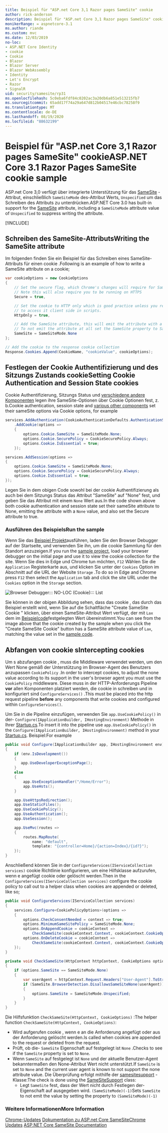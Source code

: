 ```yaml
---
title: Beispiel für "ASP.net Core 3,1 Razor pages SameSite" cookie
author: rick-anderson
description: Beispiel für "ASP.net Core 3,1 Razor pages SameSite" cookie
monikerRange: = aspnetcore-3.1
ms.author: riande
ms.custom: mvc
ms.date: 12/03/2019
no-loc:
- ASP.NET Core Identity
- cookie
- Cookie
- Blazor
- Blazor Server
- Blazor WebAssembly
- Identity
- Let's Encrypt
- Razor
- SignalR
uid: security/samesite/rp31
ms.openlocfilehash: 5c0eba6fdf84c0202ac3a20db6a851e513215fb7
ms.sourcegitcommit: 65add17f74a29a647d812b04517e46cbc78258f9
ms.translationtype: MT
ms.contentlocale: de-DE
ms.lasthandoff: 08/19/2020
ms.locfileid: "88632199"
---
```

# <a name="aspnet-core-31-no-locrazor-pages-samesite-no-loccookie-sample"></a><span data-ttu-id="21a94-103">Beispiel für "ASP.net Core 3,1 Razor pages SameSite" cookie</span><span class="sxs-lookup"><span data-stu-id="21a94-103">ASP.NET Core 3.1 Razor Pages SameSite cookie sample</span></span>

<span data-ttu-id="21a94-104">ASP.net Core 3,0 verfügt über integrierte Unterstützung für das [SameSite](https://www.owasp.org/index.php/SameSite) -Attribut, einschließlich `SameSiteMode` des-Attribut Werts, `Unspecified` um das Schreiben des Attributs zu unterdrücken.</span><span class="sxs-lookup"><span data-stu-id="21a94-104">ASP.NET Core 3.0 has built-in support for the [SameSite](https://www.owasp.org/index.php/SameSite) attribute, including a `SameSiteMode` attribute value of `Unspecified` to suppress writing the attribute.</span></span>

[!INCLUDE[](~/includes/SameSiteIdentity.md)]

## <a name="writing-the-samesite-attribute"></a><a name="sampleCode"></a><span data-ttu-id="21a94-105">Schreiben des SameSite-Attributs</span><span class="sxs-lookup"><span data-stu-id="21a94-105">Writing the SameSite attribute</span></span>

<span data-ttu-id="21a94-106">Im folgenden finden Sie ein Beispiel für das Schreiben eines SameSite-Attributs für einen cookie .</span><span class="sxs-lookup"><span data-stu-id="21a94-106">Following is an example of how to write a SameSite attribute on a cookie;</span></span>

```c#
var cookieOptions = new CookieOptions
{
    // Set the secure flag, which Chrome's changes will require for SameSite none.
    // Note this will also require you to be running on HTTPS
    Secure = true,

    // Set the cookie to HTTP only which is good practice unless you really do need
    // to access it client side in scripts.
    HttpOnly = true,

    // Add the SameSite attribute, this will emit the attribute with a value of none.
    // To not emit the attribute at all set the SameSite property to SameSiteMode.Unspecified.
    SameSite = SameSiteMode.None
};

// Add the cookie to the response cookie collection
Response.Cookies.Append(CookieName, "cookieValue", cookieOptions);
```

## <a name="setting-no-loccookie-authentication-and-session-state-no-loccookies"></a><span data-ttu-id="21a94-107">Festlegen der Cookie Authentifizierung und des Sitzungs Zustands cookie</span><span class="sxs-lookup"><span data-stu-id="21a94-107">Setting Cookie Authentication and Session State cookies</span></span>

<span data-ttu-id="21a94-108">Cookie Authentifizierung, Sitzungs Status und [verschiedene andere Komponenten](https://docs.microsoft.com/aspnet/core/security/samesite?view=aspnetcore-3.0) legen ihre SameSite-Optionen über Cookie Optionen fest, z. b.</span><span class="sxs-lookup"><span data-stu-id="21a94-108">Cookie authentication, session state and [various other components](https://docs.microsoft.com/aspnet/core/security/samesite?view=aspnetcore-3.0) set their sameSite options via Cookie options, for example</span></span>

```c#
services.AddAuthentication(CookieAuthenticationDefaults.AuthenticationScheme)
    .AddCookie(options =>
    {
        options.Cookie.SameSite = SameSiteMode.None;
        options.Cookie.SecurePolicy = CookieSecurePolicy.Always;
        options.Cookie.IsEssential = true;
    });

services.AddSession(options =>
{
    options.Cookie.SameSite = SameSiteMode.None;
    options.Cookie.SecurePolicy = CookieSecurePolicy.Always;
    options.Cookie.IsEssential = true;
});
```

<span data-ttu-id="21a94-109">Legen Sie in dem obigen Code sowohl bei der cookie Authentifizierung als auch bei dem Sitzungs Status das Attribut "SameSite" auf "None" fest, und geben Sie das Attribut mit einem `None` Wert aus.</span><span class="sxs-lookup"><span data-stu-id="21a94-109">In the code shown above both cookie authentication and session state set their sameSite attribute to None, emitting the attribute with a `None` value, and also set the Secure attribute to true.</span></span>

### <a name="run-the-sample"></a><span data-ttu-id="21a94-110">Ausführen des Beispiels</span><span class="sxs-lookup"><span data-stu-id="21a94-110">Run the sample</span></span>

<span data-ttu-id="21a94-111">Wenn Sie das [Beispiel Projekt](https://github.com/blowdart/AspNetSameSiteSamples/tree/master/AspNetCore31RazorPages)ausführen, laden Sie den Browser Debugger auf der Startseite, und verwenden Sie ihn, um die cookie Sammlung für den Standort anzuzeigen.</span><span class="sxs-lookup"><span data-stu-id="21a94-111">If you run the [sample project](https://github.com/blowdart/AspNetSameSiteSamples/tree/master/AspNetCore31RazorPages), load your browser debugger on the initial page and use it to view the cookie collection for the site.</span></span> <span data-ttu-id="21a94-112">Wenn Sie dies in Edge und Chrome tun möchten, `F12` Wählen Sie die `Application` Registerkarte aus, und klicken Sie unter der `Cookies` Option im Abschnitt auf die URL der Website `Storage` .</span><span class="sxs-lookup"><span data-stu-id="21a94-112">To do so in Edge and Chrome press `F12` then select the `Application` tab and click the site URL under the `Cookies` option in the `Storage` section.</span></span>

![Browser Debugger::: NO-LOC (Cookie)::: List](BrowserDebugger.png)

<span data-ttu-id="21a94-114">Sie können in der obigen Abbildung sehen, dass das cookie , das durch das Beispiel erstellt wird, wenn Sie auf die Schaltfläche "Create SameSite Cookie " klicken, über einen SameSite-Attribut Wert verfügt, der mit `Lax` dem im [Beispielcode](#sampleCode)festgelegten Wert übereinstimmt.</span><span class="sxs-lookup"><span data-stu-id="21a94-114">You can see from the image above that the cookie created by the sample when you click the "Create SameSite Cookie" button has a SameSite attribute value of `Lax`, matching the value set in the [sample code](#sampleCode).</span></span>

## <a name="intercepting-no-loccookies"></a><a name="interception"></a><span data-ttu-id="21a94-115">Abfangen von cookie s</span><span class="sxs-lookup"><span data-stu-id="21a94-115">Intercepting cookies</span></span>

<span data-ttu-id="21a94-116">Um s abzufangen cookie , muss die Middleware verwendet werden, um den Wert None gemäß der Unterstützung im Browser-Agent des Benutzers anzupassen `CookiePolicy` .</span><span class="sxs-lookup"><span data-stu-id="21a94-116">In order to intercept cookies, to adjust the none value according to its support in the user's browser agent you must use the `CookiePolicy` middleware.</span></span> <span data-ttu-id="21a94-117">Diese muss in der HTTP-Anforderungs Pipeline **vor** allen Komponenten platziert werden, die cookie in schreiben und in konfiguriert sind `ConfigureServices()` .</span><span class="sxs-lookup"><span data-stu-id="21a94-117">This must be placed into the http request pipeline **before** any components that write cookies and configured within `ConfigureServices()`.</span></span>

<span data-ttu-id="21a94-118">Um Sie in die Pipeline einzufügen, verwenden Sie `app.UseCookiePolicy()` in der- `Configure(IApplicationBuilder, IHostingEnvironment)` Methode in Ihrer [Startup.cs](https://github.com/blowdart/AspNetSameSiteSamples/blob/master/AspNetCore21MVC/Startup.cs).</span><span class="sxs-lookup"><span data-stu-id="21a94-118">To insert it into the pipeline use `app.UseCookiePolicy()` in the `Configure(IApplicationBuilder, IHostingEnvironment)` method in your [Startup.cs](https://github.com/blowdart/AspNetSameSiteSamples/blob/master/AspNetCore21MVC/Startup.cs).</span></span> <span data-ttu-id="21a94-119">Beispiel:</span><span class="sxs-lookup"><span data-stu-id="21a94-119">For example</span></span>

```c#
public void Configure(IApplicationBuilder app, IHostingEnvironment env)
{
    if (env.IsDevelopment())
    {
       app.UseDeveloperExceptionPage();
    }
    else
    {
        app.UseExceptionHandler("/Home/Error");
        app.UseHsts();
    }

    app.UseHttpsRedirection();
    app.UseStaticFiles();
    app.UseCookiePolicy();
    app.UseAuthentication();
    app.UseSession();

    app.UseMvc(routes =>
    {
        routes.MapRoute(
            name: "default",
            template: "{controller=Home}/{action=Index}/{id?}");
    });
}
```

<span data-ttu-id="21a94-120">Anschließend können Sie in der `ConfigureServices(IServiceCollection services)` cookie Richtlinie konfigurieren, um eine Hilfsklasse aufzurufen, wenn e angefügt cookie oder gelöscht werden.</span><span class="sxs-lookup"><span data-stu-id="21a94-120">Then in the `ConfigureServices(IServiceCollection services)` configure the cookie policy to call out to a helper class when cookies are appended or deleted, like so;</span></span>

```c#
public void ConfigureServices(IServiceCollection services)
{
    services.Configure<CookiePolicyOptions>(options =>
    {
        options.CheckConsentNeeded = context => true;
        options.MinimumSameSitePolicy = SameSiteMode.None;
        options.OnAppendCookie = cookieContext =>
            CheckSameSite(cookieContext.Context, cookieContext.CookieOptions);
        options.OnDeleteCookie = cookieContext =>
            CheckSameSite(cookieContext.Context, cookieContext.CookieOptions);
    });
}

private void CheckSameSite(HttpContext httpContext, CookieOptions options)
{
    if (options.SameSite == SameSiteMode.None)
    {
        var userAgent = httpContext.Request.Headers["User-Agent"].ToString();
        if (SameSite.BrowserDetection.DisallowsSameSiteNone(userAgent))
        {
            options.SameSite = SameSiteMode.Unspecified;
        }
    }
}
```

<span data-ttu-id="21a94-121">Die Hilfsfunktion `CheckSameSite(HttpContext, CookieOptions)` :</span><span class="sxs-lookup"><span data-stu-id="21a94-121">The helper function `CheckSameSite(HttpContext, CookieOptions)`:</span></span>

* <span data-ttu-id="21a94-122">Wird aufgerufen cookie , wenn e an die Anforderung angefügt oder aus der Anforderung gelöscht werden.</span><span class="sxs-lookup"><span data-stu-id="21a94-122">Is called when cookies are appended to the request or deleted from the request.</span></span>
* <span data-ttu-id="21a94-123">Prüft, ob die- `SameSite` Eigenschaft auf festgelegt ist `None` .</span><span class="sxs-lookup"><span data-stu-id="21a94-123">Checks to see if the `SameSite` property is set to `None`.</span></span>
* <span data-ttu-id="21a94-124">Wenn `SameSite` auf festgelegt ist `None` und der aktuelle Benutzer-Agent bekanntermaßen den None-Attribut Wert nicht unterstützt.</span><span class="sxs-lookup"><span data-stu-id="21a94-124">If `SameSite` is set to `None` and the current user agent is known to not support the none attribute value.</span></span> <span data-ttu-id="21a94-125">Die Überprüfung erfolgt mithilfe der [samesitesupport](https://github.com/dotnet/AspNetCore.Docs/tree/master/aspnetcore/security/samesite/sample/snippets/SameSiteSupport.cs) -Klasse:</span><span class="sxs-lookup"><span data-stu-id="21a94-125">The check is done using the [SameSiteSupport](https://github.com/dotnet/AspNetCore.Docs/tree/master/aspnetcore/security/samesite/sample/snippets/SameSiteSupport.cs) class:</span></span>
  * <span data-ttu-id="21a94-126">Legt `SameSite` fest, dass der Wert nicht durch Festlegen der-Eigenschaft auf ausgegeben wird. `(SameSiteMode)(-1)`</span><span class="sxs-lookup"><span data-stu-id="21a94-126">Sets `SameSite` to not emit the value by setting the property to `(SameSiteMode)(-1)`</span></span>

### <a name="more-information"></a><span data-ttu-id="21a94-127">Weitere Informationen</span><span class="sxs-lookup"><span data-stu-id="21a94-127">More Information</span></span>
 
<span data-ttu-id="21a94-128">[Chrome-Updates](https://www.chromium.org/updates/same-site) 
 [Dokumentation zu ASP.net Core SameSite](xref:security/samesite)</span><span class="sxs-lookup"><span data-stu-id="21a94-128">[Chrome Updates](https://www.chromium.org/updates/same-site)
[ASP.NET Core SameSite Documentation](xref:security/samesite)</span></span>